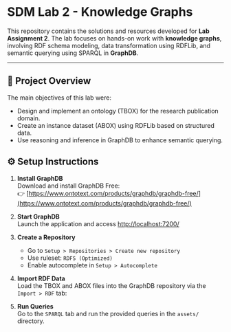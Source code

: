 # SDM Lab 2 - Knowledge Graphs

This repository contains the solutions and resources developed for **Lab Assignment 2**. 
The lab focuses on hands-on work with **knowledge graphs**, involving RDF schema modeling, data transformation using RDFLib, 
and semantic querying using SPARQL in **GraphDB**.

---

## 🧠 Project Overview

The main objectives of this lab were:

- Design and implement an ontology (TBOX) for the research publication domain.
- Create an instance dataset (ABOX) using RDFLib based on structured data.
- Use reasoning and inference in GraphDB to enhance semantic querying.

## ⚙️ Setup Instructions

1. **Install GraphDB**  
   Download and install GraphDB Free:  
   👉 [https://www.ontotext.com/products/graphdb/graphdb-free/](https://www.ontotext.com/products/graphdb/graphdb-free/)

2. **Start GraphDB**  
   Launch the application and access [http://localhost:7200/](http://localhost:7200/)

3. **Create a Repository**  
   - Go to `Setup > Repositories > Create new repository`
   - Use ruleset: `RDFS (Optimized)`
   - Enable autocomplete in `Setup > Autocomplete`

4. **Import RDF Data**  
   Load the TBOX and ABOX files into the GraphDB repository via the `Import > RDF` tab:

5. **Run Queries**  
   Go to the `SPARQL` tab and run the provided queries in the `assets/` directory.
